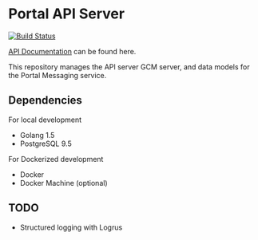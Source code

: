 Portal API Server
==

[![Build Status](https://build.portalmessaging.com/api/badges/backend/portal-server/status.svg)](https://build.portalmessaging.com/backend/portal-server)

[API Documentation](http://swagger.portalmessaging.com/) can be found here.

This repository manages the API server GCM server, and data models for the Portal Messaging service.

## Dependencies

For local development

- Golang 1.5
- PostgreSQL 9.5

For Dockerized development

- Docker
- Docker Machine (optional)

## TODO

- Structured logging with Logrus
